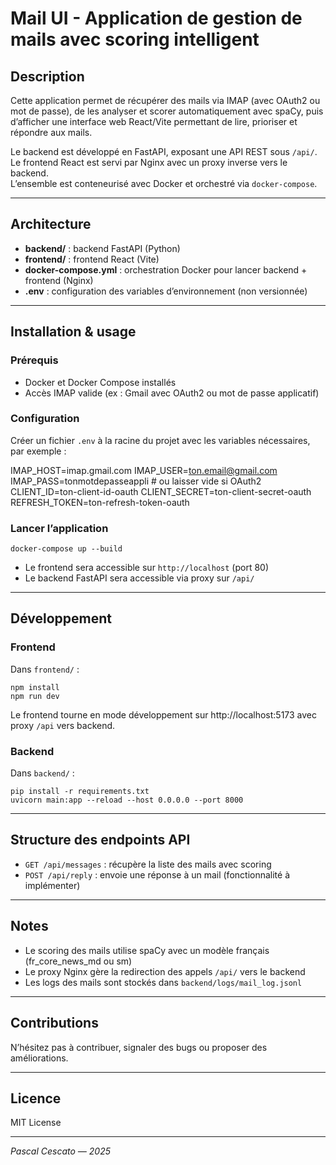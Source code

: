 # Mail UI - Application de gestion de mails avec scoring intelligent

## Description

Cette application permet de récupérer des mails via IMAP (avec OAuth2 ou mot de passe), de les analyser et scorer automatiquement avec spaCy, puis d’afficher une interface web React/Vite permettant de lire, prioriser et répondre aux mails.

Le backend est développé en FastAPI, exposant une API REST sous `/api/`.  
Le frontend React est servi par Nginx avec un proxy inverse vers le backend.  
L’ensemble est conteneurisé avec Docker et orchestré via `docker-compose`.

---

## Architecture

- **backend/** : backend FastAPI (Python)  
- **frontend/** : frontend React (Vite)  
- **docker-compose.yml** : orchestration Docker pour lancer backend + frontend (Nginx)  
- **.env** : configuration des variables d’environnement (non versionnée)

---

## Installation & usage

### Prérequis

- Docker et Docker Compose installés  
- Accès IMAP valide (ex : Gmail avec OAuth2 ou mot de passe applicatif)

### Configuration

Créer un fichier `.env` à la racine du projet avec les variables nécessaires, par exemple :

IMAP_HOST=imap.gmail.com
IMAP_USER=ton.email@gmail.com
IMAP_PASS=tonmotdepasseappli # ou laisser vide si OAuth2
CLIENT_ID=ton-client-id-oauth
CLIENT_SECRET=ton-client-secret-oauth
REFRESH_TOKEN=ton-refresh-token-oauth

### Lancer l’application
```
docker-compose up --build
```

- Le frontend sera accessible sur `http://localhost` (port 80)  
- Le backend FastAPI sera accessible via proxy sur `/api/`

---

## Développement

### Frontend

Dans `frontend/` :
```
npm install
npm run dev
```

Le frontend tourne en mode développement sur http://localhost:5173 avec proxy `/api` vers backend.

### Backend

Dans `backend/` :
```
pip install -r requirements.txt
uvicorn main:app --reload --host 0.0.0.0 --port 8000
```

---

## Structure des endpoints API

- `GET /api/messages` : récupère la liste des mails avec scoring  
- `POST /api/reply` : envoie une réponse à un mail (fonctionnalité à implémenter)

---

## Notes

- Le scoring des mails utilise spaCy avec un modèle français (fr_core_news_md ou sm)  
- Le proxy Nginx gère la redirection des appels `/api/` vers le backend  
- Les logs des mails sont stockés dans `backend/logs/mail_log.jsonl`

---

## Contributions

N’hésitez pas à contribuer, signaler des bugs ou proposer des améliorations.

---

## Licence

MIT License

---

*Pascal Cescato — 2025*
